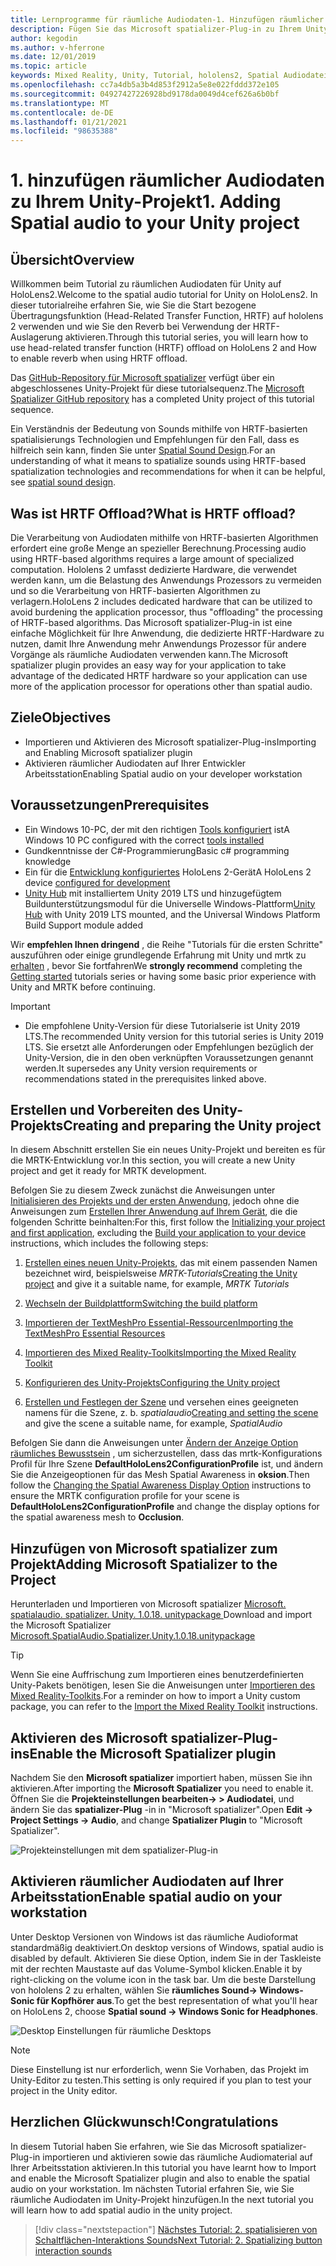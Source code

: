 ```yaml
---
title: Lernprogramme für räumliche Audiodaten-1. Hinzufügen räumlicher Audiodaten zu Ihrem Projekt
description: Fügen Sie das Microsoft spatializer-Plug-in zu Ihrem Unity-Projekt hinzu, um auf hololens 2 HRTF Hardware Offload zuzugreifen.
author: kegodin
ms.author: v-hferrone
ms.date: 12/01/2019
ms.topic: article
keywords: Mixed Reality, Unity, Tutorial, hololens2, Spatial Audiodatei, mrtk, Mixed Reality Toolkit, UWP, Windows 10, HRTF, Head-Related Transfer Function, Reverb, Microsoft spatializer
ms.openlocfilehash: cc7a4db5a3b4d853f2912a5e8e022fddd372e105
ms.sourcegitcommit: 04927427226928bd9178da0049d4cef626a6b0bf
ms.translationtype: MT
ms.contentlocale: de-DE
ms.lasthandoff: 01/21/2021
ms.locfileid: "98635388"
---
```

# <a name="1-adding-spatial-audio-to-your-unity-project"></a><span data-ttu-id="432af-105">1. hinzufügen räumlicher Audiodaten zu Ihrem Unity-Projekt</span><span class="sxs-lookup"><span data-stu-id="432af-105">1. Adding Spatial audio to your Unity project</span></span>

## <a name="overview"></a><span data-ttu-id="432af-106">Übersicht</span><span class="sxs-lookup"><span data-stu-id="432af-106">Overview</span></span>

<span data-ttu-id="432af-107">Willkommen beim Tutorial zu räumlichen Audiodaten für Unity auf HoloLens2.</span><span class="sxs-lookup"><span data-stu-id="432af-107">Welcome to the spatial audio tutorial for Unity on HoloLens2.</span></span> <span data-ttu-id="432af-108">In dieser tutorialreihe erfahren Sie, wie Sie die Start bezogene Übertragungsfunktion (Head-Related Transfer Function, HRTF) auf hololens 2 verwenden und wie Sie den Reverb bei Verwendung der HRTF-Auslagerung aktivieren.</span><span class="sxs-lookup"><span data-stu-id="432af-108">Through this tutorial series, you will learn how to use head-related transfer function (HRTF) offload on HoloLens 2 and How to enable reverb when using HRTF offload.</span></span>

<span data-ttu-id="432af-109">Das [GitHub-Repository für Microsoft spatializer](https://github.com/microsoft/spatialaudio-unity) verfügt über ein abgeschlossenes Unity-Projekt für diese tutorialsequenz.</span><span class="sxs-lookup"><span data-stu-id="432af-109">The [Microsoft Spatializer GitHub repository](https://github.com/microsoft/spatialaudio-unity) has a completed Unity project of this tutorial sequence.</span></span>

<span data-ttu-id="432af-110">Ein Verständnis der Bedeutung von Sounds mithilfe von HRTF-basierten spatialisierungs Technologien und Empfehlungen für den Fall, dass es hilfreich sein kann, finden Sie unter [Spatial Sound Design](/windows/mixed-reality/spatial-sound-design).</span><span class="sxs-lookup"><span data-stu-id="432af-110">For an understanding of what it means to spatialize sounds using HRTF-based spatialization technologies and recommendations for when it can be helpful, see [spatial sound design](/windows/mixed-reality/spatial-sound-design).</span></span>

## <a name="what-is-hrtf-offload"></a><span data-ttu-id="432af-111">Was ist HRTF Offload?</span><span class="sxs-lookup"><span data-stu-id="432af-111">What is HRTF offload?</span></span>

<span data-ttu-id="432af-112">Die Verarbeitung von Audiodaten mithilfe von HRTF-basierten Algorithmen erfordert eine große Menge an spezieller Berechnung.</span><span class="sxs-lookup"><span data-stu-id="432af-112">Processing audio using HRTF-based algorithms requires a large amount of specialized computation.</span></span> <span data-ttu-id="432af-113">Hololens 2 umfasst dedizierte Hardware, die verwendet werden kann, um die Belastung des Anwendungs Prozessors zu vermeiden und so die Verarbeitung von HRTF-basierten Algorithmen zu verlagern.</span><span class="sxs-lookup"><span data-stu-id="432af-113">HoloLens 2 includes dedicated hardware that can be utilized to avoid burdening the application processor, thus "offloading" the processing of HRTF-based algorithms.</span></span>  <span data-ttu-id="432af-114">Das Microsoft spatializer-Plug-in ist eine einfache Möglichkeit für Ihre Anwendung, die dedizierte HRTF-Hardware zu nutzen, damit Ihre Anwendung mehr Anwendungs Prozessor für andere Vorgänge als räumliche Audiodaten verwenden kann.</span><span class="sxs-lookup"><span data-stu-id="432af-114">The Microsoft spatializer plugin provides an easy way for your application to take advantage of the dedicated HRTF hardware so your application can use more of the application processor for operations other than spatial audio.</span></span>

## <a name="objectives"></a><span data-ttu-id="432af-115">Ziele</span><span class="sxs-lookup"><span data-stu-id="432af-115">Objectives</span></span>

* <span data-ttu-id="432af-116">Importieren und Aktivieren des Microsoft spatializer-Plug-ins</span><span class="sxs-lookup"><span data-stu-id="432af-116">Importing and Enabling Microsoft spatializer plugin</span></span>
* <span data-ttu-id="432af-117">Aktivieren räumlicher Audiodaten auf Ihrer Entwickler Arbeitsstation</span><span class="sxs-lookup"><span data-stu-id="432af-117">Enabling Spatial audio on your developer workstation</span></span>

## <a name="prerequisites"></a><span data-ttu-id="432af-118">Voraussetzungen</span><span class="sxs-lookup"><span data-stu-id="432af-118">Prerequisites</span></span>

* <span data-ttu-id="432af-119">Ein Windows 10-PC, der mit den richtigen [Tools konfiguriert](../../install-the-tools.md) ist</span><span class="sxs-lookup"><span data-stu-id="432af-119">A Windows 10 PC configured with the correct [tools installed](../../install-the-tools.md)</span></span>
* <span data-ttu-id="432af-120">Gundkenntnisse der C#-Programmierung</span><span class="sxs-lookup"><span data-stu-id="432af-120">Basic c# programming knowledge</span></span>
* <span data-ttu-id="432af-121">Ein für die [Entwicklung konfiguriertes](../../platform-capabilities-and-apis/using-visual-studio.md#enabling-developer-mode) HoloLens 2-Gerät</span><span class="sxs-lookup"><span data-stu-id="432af-121">A HoloLens 2 device [configured for development](../../platform-capabilities-and-apis/using-visual-studio.md#enabling-developer-mode)</span></span>
* <span data-ttu-id="432af-122"><a href="https://docs.unity3d.com/Manual/GettingStartedInstallingHub.html" target="_blank">Unity Hub</a> mit installiertem Unity 2019 LTS und hinzugefügtem Buildunterstützungsmodul für die Universelle Windows-Plattform</span><span class="sxs-lookup"><span data-stu-id="432af-122"><a href="https://docs.unity3d.com/Manual/GettingStartedInstallingHub.html" target="_blank">Unity Hub</a> with Unity 2019 LTS mounted, and the Universal Windows Platform Build Support module added</span></span>

<span data-ttu-id="432af-123">Wir **empfehlen Ihnen dringend** , die Reihe "Tutorials für die ersten Schritte" auszuführen oder einige grundlegende Erfahrung mit Unity und mrtk zu [erhalten](mr-learning-base-01.md) , bevor Sie fortfahren</span><span class="sxs-lookup"><span data-stu-id="432af-123">We **strongly recommend** completing the [Getting started](mr-learning-base-01.md) tutorials series or having some basic prior experience with Unity and MRTK before continuing.</span></span>

> [!IMPORTANT]
>
> * <span data-ttu-id="432af-124">Die empfohlene Unity-Version für diese Tutorialserie ist Unity 2019 LTS.</span><span class="sxs-lookup"><span data-stu-id="432af-124">The recommended Unity version for this tutorial series is Unity 2019 LTS.</span></span> <span data-ttu-id="432af-125">Sie ersetzt alle Anforderungen oder Empfehlungen bezüglich der Unity-Version, die in den oben verknüpften Voraussetzungen genannt werden.</span><span class="sxs-lookup"><span data-stu-id="432af-125">It supersedes any Unity version requirements or recommendations stated in the prerequisites linked above.</span></span>

## <a name="creating-and-preparing-the-unity-project"></a><span data-ttu-id="432af-126">Erstellen und Vorbereiten des Unity-Projekts</span><span class="sxs-lookup"><span data-stu-id="432af-126">Creating and preparing the Unity project</span></span>

<span data-ttu-id="432af-127">In diesem Abschnitt erstellen Sie ein neues Unity-Projekt und bereiten es für die MRTK-Entwicklung vor.</span><span class="sxs-lookup"><span data-stu-id="432af-127">In this section, you will create a new Unity project and get it ready for MRTK development.</span></span>

<span data-ttu-id="432af-128">Befolgen Sie zu diesem Zweck zunächst die Anweisungen unter [Initialisieren des Projekts und der ersten Anwendung](mr-learning-base-02.md), jedoch ohne die Anweisungen zum [Erstellen Ihrer Anwendung auf Ihrem Gerät](mr-learning-base-02.md#building-your-application-to-your-hololens-2), die die folgenden Schritte beinhalten:</span><span class="sxs-lookup"><span data-stu-id="432af-128">For this, first follow the [Initializing your project and first application](mr-learning-base-02.md), excluding the [Build your application to your device](mr-learning-base-02.md#building-your-application-to-your-hololens-2) instructions, which includes the following steps:</span></span>

1. <span data-ttu-id="432af-129">[Erstellen eines neuen Unity-Projekts](mr-learning-base-02.md#creating-the-unity-project), das mit einem passenden Namen bezeichnet wird, beispielsweise *MRTK-Tutorials*</span><span class="sxs-lookup"><span data-stu-id="432af-129">[Creating the Unity project](mr-learning-base-02.md#creating-the-unity-project) and give it a suitable name, for example, *MRTK Tutorials*</span></span>

1. [<span data-ttu-id="432af-130">Wechseln der Buildplattform</span><span class="sxs-lookup"><span data-stu-id="432af-130">Switching the build platform</span></span>](mr-learning-base-02.md#configuring-the-unity-project)

1. [<span data-ttu-id="432af-131">Importieren der TextMeshPro Essential-Ressourcen</span><span class="sxs-lookup"><span data-stu-id="432af-131">Importing the TextMeshPro Essential Resources</span></span>](mr-learning-base-02.md#importing-the-textmeshpro-essential-resources)

1. [<span data-ttu-id="432af-132">Importieren des Mixed Reality-Toolkits</span><span class="sxs-lookup"><span data-stu-id="432af-132">Importing the Mixed Reality Toolkit</span></span>](mr-learning-base-02.md#importing-the-mixed-reality-toolkit)

1. [<span data-ttu-id="432af-133">Konfigurieren des Unity-Projekts</span><span class="sxs-lookup"><span data-stu-id="432af-133">Configuring the Unity project</span></span>](mr-learning-base-02.md#configuring-the-unity-project)

1. <span data-ttu-id="432af-134">[Erstellen und Festlegen der Szene](mr-learning-base-02.md#creating-and-configuring-the-scene) und versehen eines geeigneten namens für die Szene, z. b. *spatialaudio*</span><span class="sxs-lookup"><span data-stu-id="432af-134">[Creating and setting the scene](mr-learning-base-02.md#creating-and-configuring-the-scene) and give the scene a suitable name, for example, *SpatialAudio*</span></span>

<span data-ttu-id="432af-135">Befolgen Sie dann die Anweisungen unter [Ändern der Anzeige Option räumliches Bewusstsein](mr-learning-base-03.md#changing-the-spatial-awareness-display-option) , um sicherzustellen, dass das mrtk-Konfigurations Profil für Ihre Szene **DefaultHoloLens2ConfigurationProfile** ist, und ändern Sie die Anzeigeoptionen für das Mesh Spatial Awareness in **oksion**.</span><span class="sxs-lookup"><span data-stu-id="432af-135">Then follow the [Changing the Spatial Awareness Display Option](mr-learning-base-03.md#changing-the-spatial-awareness-display-option) instructions to ensure the MRTK configuration profile for your scene is **DefaultHoloLens2ConfigurationProfile** and change the display options for the spatial awareness mesh to **Occlusion**.</span></span>

## <a name="adding-microsoft-spatializer-to-the-project"></a><span data-ttu-id="432af-136">Hinzufügen von Microsoft spatializer zum Projekt</span><span class="sxs-lookup"><span data-stu-id="432af-136">Adding Microsoft Spatializer to the Project</span></span>

<span data-ttu-id="432af-137">Herunterladen und Importieren von Microsoft spatializer  <a href="https://github.com/microsoft/spatialaudio-unity/releases/download/v1.0.18/Microsoft.SpatialAudio.Spatializer.Unity.1.0.18.unitypackage" target="_blank">Microsoft. spatialaudio. spatializer. Unity. 1.0.18. unitypackage </a></span><span class="sxs-lookup"><span data-stu-id="432af-137">Download and import the Microsoft Spatializer  <a href="https://github.com/microsoft/spatialaudio-unity/releases/download/v1.0.18/Microsoft.SpatialAudio.Spatializer.Unity.1.0.18.unitypackage" target="_blank">Microsoft.SpatialAudio.Spatializer.Unity.1.0.18.unitypackage </a></span></span>

>[!TIP]
> <span data-ttu-id="432af-138">Wenn Sie eine Auffrischung zum Importieren eines benutzerdefinierten Unity-Pakets benötigen, lesen Sie die Anweisungen unter [Importieren des Mixed Reality-Toolkits](../../../mrlearning-base-ch1.md#import-the-mixed-reality-toolkit).</span><span class="sxs-lookup"><span data-stu-id="432af-138">For a reminder on how to import a Unity custom package, you can refer to the [Import the Mixed Reality Toolkit](../../../mrlearning-base-ch1.md#import-the-mixed-reality-toolkit) instructions.</span></span>

## <a name="enable-the-microsoft-spatializer-plugin"></a><span data-ttu-id="432af-139">Aktivieren des Microsoft spatializer-Plug-ins</span><span class="sxs-lookup"><span data-stu-id="432af-139">Enable the Microsoft Spatializer plugin</span></span>

<span data-ttu-id="432af-140">Nachdem Sie den **Microsoft spatializer** importiert haben, müssen Sie ihn aktivieren.</span><span class="sxs-lookup"><span data-stu-id="432af-140">After importing the **Microsoft Spatializer** you need to enable it.</span></span> <span data-ttu-id="432af-141">Öffnen Sie die **Projekteinstellungen bearbeiten-> > Audiodatei**, und ändern Sie das **spatializer-Plug** -in in "Microsoft spatializer".</span><span class="sxs-lookup"><span data-stu-id="432af-141">Open **Edit -> Project Settings -> Audio**, and change **Spatializer Plugin** to "Microsoft Spatializer".</span></span>

![Projekteinstellungen mit dem spatializer-Plug-in](images/spatial-audio/spatial-audio-01-section3-step1-1.png)

## <a name="enable-spatial-audio-on-your-workstation"></a><span data-ttu-id="432af-143">Aktivieren räumlicher Audiodaten auf Ihrer Arbeitsstation</span><span class="sxs-lookup"><span data-stu-id="432af-143">Enable spatial audio on your workstation</span></span>

<span data-ttu-id="432af-144">Unter Desktop Versionen von Windows ist das räumliche Audioformat standardmäßig deaktiviert.</span><span class="sxs-lookup"><span data-stu-id="432af-144">On desktop versions of Windows, spatial audio is disabled by default.</span></span> <span data-ttu-id="432af-145">Aktivieren Sie diese Option, indem Sie in der Taskleiste mit der rechten Maustaste auf das Volume-Symbol klicken.</span><span class="sxs-lookup"><span data-stu-id="432af-145">Enable it by right-clicking on the volume icon in the task bar.</span></span> <span data-ttu-id="432af-146">Um die beste Darstellung von hololens 2 zu erhalten, wählen Sie **räumliches Sound-> Windows-Sonic für Kopfhörer aus**.</span><span class="sxs-lookup"><span data-stu-id="432af-146">To get the best representation of what you'll hear on HoloLens 2, choose **Spatial sound -> Windows Sonic for Headphones**.</span></span>

![Desktop Einstellungen für räumliche Desktops](images/spatial-audio/spatial-audio-01-section4-step1-1.png)

> [!NOTE]
> <span data-ttu-id="432af-148">Diese Einstellung ist nur erforderlich, wenn Sie Vorhaben, das Projekt im Unity-Editor zu testen.</span><span class="sxs-lookup"><span data-stu-id="432af-148">This setting is only required if you plan to test your project in the Unity editor.</span></span>

## <a name="congratulations"></a><span data-ttu-id="432af-149">Herzlichen Glückwunsch!</span><span class="sxs-lookup"><span data-stu-id="432af-149">Congratulations</span></span>

<span data-ttu-id="432af-150">In diesem Tutorial haben Sie erfahren, wie Sie das Microsoft spatializer-Plug-in importieren und aktivieren sowie das räumliche Audiomaterial auf Ihrer Arbeitsstation aktivieren.</span><span class="sxs-lookup"><span data-stu-id="432af-150">In this tutorial you have learnt how to Import and enable the Microsoft Spatializer plugin and also to enable the spatial audio on your workstation.</span></span>
<span data-ttu-id="432af-151">Im nächsten Tutorial erfahren Sie, wie Sie räumliche Audiodaten im Unity-Projekt hinzufügen.</span><span class="sxs-lookup"><span data-stu-id="432af-151">In the next tutorial you will learn how to add spatial audio in the unity project.</span></span>

> [!div class="nextstepaction"]
> [<span data-ttu-id="432af-152">Nächstes Tutorial: 2. spatialisieren von Schaltflächen-Interaktions Sounds</span><span class="sxs-lookup"><span data-stu-id="432af-152">Next Tutorial: 2. Spatializing button interaction sounds</span></span>](unity-spatial-audio-ch2.md)
